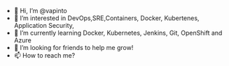 - 👋 Hi, I’m @vapinto
- 👀 I’m interested in DevOps,SRE,Containers, Docker, Kubertenes, Application Security,
- 🌱 I’m currently learning Docker, Kubernetes, Jenkins, Git, OpenShift and Azure
- 💞️ I’m looking for friends to help me grow!
- 📫 How to reach me?

<!---
vapinto/vapinto is a ✨ special ✨ repository because its `README.md` (this file) appears on your GitHub profile.
You can click the Preview link to take a look at your changes.
--->
